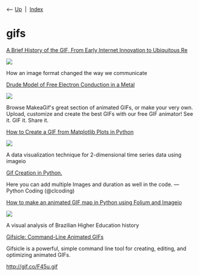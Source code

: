 <div class="nav">

⟵ [Up](index.html)  \|  [Index](index.html)

</div>

# gifs

<div class="cards">

<div class="card">

<div class="card-title">

[A Brief History of the GIF, From Early Internet Innovation to
Ubiquitous
Re](https://www.smithsonianmag.com/history/brief-history-gif-early-internet-innovation-ubiquitous-relic-180963543)

</div>

<div class="card-image">

[![](https://th-thumbnailer.cdn-si-edu.com/ibMUV_fb9bYnH6XnSExW4Ne_aBE=/fit-in/1600x0/https://tf-cmsv2-smithsonianmag-media.s3.amazonaws.com/filer/64/4b/644bcda9-6531-471f-bb45-fe09d1af9339/screen_shot_2017-06-02_at_112911_am.png)](https://www.smithsonianmag.com/history/brief-history-gif-early-internet-innovation-ubiquitous-relic-180963543)

</div>

How an image format changed the way we communicate

</div>

<div class="card">

<div class="card-title">

[Drude Model of Free Electron Conduction in a
Metal](https://makeagif.com/gif/drude-model-of-free-electron-conduction-in-a-metal-b3-s9I)

</div>

<div class="card-image">

[![](https://i.makeagif.com/media/9-11-2015/b3-s9I.gif)](https://makeagif.com/gif/drude-model-of-free-electron-conduction-in-a-metal-b3-s9I)

</div>

Browse MakeaGif's great section of animated GIFs, or make your very own.
Upload, customize and create the best GIFs with our free GIF animator!
See it. GIF it. Share it.

</div>

<div class="card">

<div class="card-title">

[How to Create a GIF from Matplotlib Plots in
Python](https://towardsdatascience.com/how-to-create-a-gif-from-matplotlib-plots-in-python-6bec6c0c952c?source=rss----7f60cf5620c9---4)

</div>

<div class="card-image">

[![](https://miro.medium.com/v2/da:true/resize:fit:432/1*LMtJAdt9SffpKRQPyhckGA.gif)](https://towardsdatascience.com/how-to-create-a-gif-from-matplotlib-plots-in-python-6bec6c0c952c?source=rss----7f60cf5620c9---4)

</div>

A data visualization technique for 2-dimensional time series data using
imageio

</div>

<div class="card">

<div class="card-title">

[Gif Creation in
Python.](https://twitter.com/clcoding/status/1543442499402088448?s=12&t=AvYws6dCEvQsVv0HFU_rpA)

</div>

Here you can add multiple Images and duration as well in the code. —
Python Coding (@clcoding)

</div>

<div class="card">

<div class="card-title">

[How to make an animated GIF map in Python using Folium and
Imageio](https://towardsdatascience.com/how-to-make-an-animated-gif-map-in-python-using-folium-and-imageio-91d3fc60d084?source=rss----7f60cf5620c9---4)

</div>

<div class="card-image">

[![](https://miro.medium.com/v2/da:true/resize:fit:1200/0*hNN2WLmk17ZirapU)](https://towardsdatascience.com/how-to-make-an-animated-gif-map-in-python-using-folium-and-imageio-91d3fc60d084?source=rss----7f60cf5620c9---4)

</div>

A visual analysis of Brazilian Higher Education history

</div>

<div class="card">

<div class="card-title">

[Gifsicle: Command-Line Animated GIFs](https://www.lcdf.org/gifsicle)

</div>

Gifsicle is a powerful, simple command line tool for creating, editing,
and optimizing animated GIFs.

</div>

<div class="card">

<div class="card-title">

<http://gif.co/F45u.gif>

</div>

</div>

</div>
